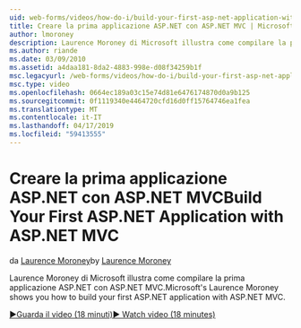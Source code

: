 ```yaml
---
uid: web-forms/videos/how-do-i/build-your-first-asp-net-application-with-asp-net-mvc
title: Creare la prima applicazione ASP.NET con ASP.NET MVC | Microsoft Docs
author: lmoroney
description: Laurence Moroney di Microsoft illustra come compilare la prima applicazione ASP.NET con ASP.NET MVC.
ms.author: riande
ms.date: 03/09/2010
ms.assetid: a4daa181-8da2-4883-998e-d08f34259b1f
msc.legacyurl: /web-forms/videos/how-do-i/build-your-first-asp-net-application-with-asp-net-mvc
msc.type: video
ms.openlocfilehash: 0664ec189a03c15e74d81e6476174870d0a9b125
ms.sourcegitcommit: 0f1119340e4464720cfd16d0ff15764746ea1fea
ms.translationtype: MT
ms.contentlocale: it-IT
ms.lasthandoff: 04/17/2019
ms.locfileid: "59413555"
---
```

# <a name="build-your-first-aspnet-application-with-aspnet-mvc"></a><span data-ttu-id="c4118-103">Creare la prima applicazione ASP.NET con ASP.NET MVC</span><span class="sxs-lookup"><span data-stu-id="c4118-103">Build Your First ASP.NET Application with ASP.NET MVC</span></span>

<span data-ttu-id="c4118-104">da [Laurence Moroney](https://github.com/lmoroney)</span><span class="sxs-lookup"><span data-stu-id="c4118-104">by [Laurence Moroney](https://github.com/lmoroney)</span></span>

<span data-ttu-id="c4118-105">Laurence Moroney di Microsoft illustra come compilare la prima applicazione ASP.NET con ASP.NET MVC.</span><span class="sxs-lookup"><span data-stu-id="c4118-105">Microsoft's Laurence Moroney shows you how to build your first ASP.NET application with ASP.NET MVC.</span></span>

[<span data-ttu-id="c4118-106">&#9654;Guarda il video (18 minuti)</span><span class="sxs-lookup"><span data-stu-id="c4118-106">&#9654; Watch video (18 minutes)</span></span>](https://channel9.msdn.com/Blogs/ASP-NET-Site-Videos/build-your-first-asp-net-application-with-asp-net-mvc)
